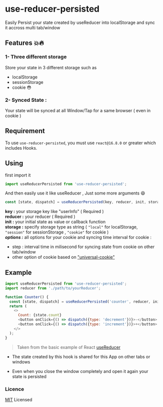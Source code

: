 # use-reducer-persisted

Easily Persist your state created by useReducer into localStorage and sync it accross multi tab/window

## Features :boom::fire:
<h3>1- Three different storage</h3> Store your state in 3 different storage such as

- localStorage
- sessionStorage
- cookie :flushed:
<h3>2- Synced State :</h3> Your state will be synced at all Window/Tap for a same browser ( even in cookie ) 

## Requirement
To use `use-reducer-persisted`, you must use `react@16.8.0` or greater which includes Hooks.

<h2>Using</h2>

first import it

```javascript
import useReducerPersisted from 'use-reducer-persisted';
```

And then easily use it like useReducer , Just some more arguments :smile:

```javascript
const [state, dispatch] = useReducerPersisted(key, reducer, init, storage, options);
```
****key :**** your storage key  like "userInfo" ( Required )  
****reducer :**** your reducer ( Required )  
****init :**** your initial state as value or callback function  
****storage :**** specify storage type as string ( `"local"` for localStorage, `"session"` for sessionStorage , `"cookie"` for cookie )  
***options :*** all options for your cookie and syncing time interval for cookie :  
  - step : interval time in milisecond for syncing state from cookie on other tab/window
  - other option of cookie based on ["universal-cookie"](https://www.npmjs.com/package/universal-cookie)




<h2> Example </h2>

```javascript
import useReducerPersisted from 'use-reducer-persisted';
import reducer from './path/to/yourReducer';

function Counter() {
  const [state, dispatch] = useReducerPersisted('counter', reducer, initialState);
  return (
    <>
      Count: {state.count}
      <button onClick={() => dispatch({type: 'decrement'})}>-</button>
      <button onClick={() => dispatch({type: 'increment'})}>+</button>
    </>
  );
}
```
> Taken from the basic example of React [useReducer](https://reactjs.org/docs/hooks-reference.html#usereducer)


- The state created by this hook is shared for this App on other tabs or windows

- Even when you close the window completely and open it again your state is persisted

### Licence 
 [MIT](https://github.com/khakestani/use-reducer-persisted/blob/main/LICENSE) Licensed

